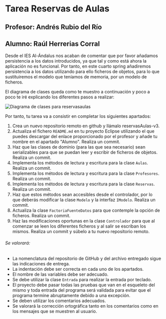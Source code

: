 # Tarea Reservas de Aulas
## Profesor: Andrés Rubio del Río
## Alumno: Raúl Herrerias Corral

Desde el IES Al-Ándalus nos acaban de comentar que por favor añadamos persistencia a los datos introducidos, ya que tal y como está ahora la aplicación no es funcional. Por tanto, en este cuarto spring añadiremos persistencia a los datos utilizando para ello ficheros de objetos, para lo que sustituiremos el modelo que teníamos de memoria, por un modelo de ficheros.

El diagrama de clases queda como te muestro a continuación y poco a poco te iré explicando los diferentes pasos a realizar:

![Diagrama de clases para reservasaulas](src/main/resources/reservasaulas.png)

Por tanto, tu tarea va a consistir en completar los siguientes apartados:

1. Crea un nuevo repositorio remoto en github y llámalo reservasAulas-v3.
2. Actualiza el fichero `README.md` en tu proyecto Eclipse utilizando el que puedes descargar del enlace proporcionado por el profesor y añade tu nombre en el apartado "Alumno". Realiza un commit.
3. Haz que las clases de dominio (para las que sea necesario) sean serializables para que se puedan leer y escribir de ficheros de objetos. Realiza un commit.
4. Implementa los métodos de lectura y escritura para la clase `Aulas`. Realiza un commit.
5. Implementa los métodos de lectura y escritura para la clase `Profesores`. Realiza un commit.
5. Implementa los métodos de lectura y escritura para la clase `Reservas`. Realiza un commit.
6. Haz que estos métodos sean accesibles desde el controlador, por lo que deberás modificar la clase `Modelo` y la interfaz `IModelo`. Realiza un commit.
7. Actualiza la clase `FactoriaFuenteDatos` para que contemple la opción de ficheros. Realiza un commit.
8. Haz las modificaciones oportunas en la clase `Controlador` para que al comenzar se leen los diferentes ficheros y al salir se escriban los mismos. Realiza un commit y súbelo a tu nuevo repositorio remoto.

###### Se valorará:
- La nomenclatura del repositorio de GitHub y del archivo entregado sigue las indicaciones de entrega.
- La indentación debe ser correcta en cada uno de los apartados.
- El nombre de las variables debe ser adecuado.
- Se debe utilizar la clase `Entrada` para realizar la entrada por teclado.
- El proyecto debe pasar todas las pruebas que van en el esqueleto del mismo y toda entrada del programa será validada para evitar que el programa termine abruptamente debido a una excepción.
- Se deben utilizar los comentarios adecuados.
- Se valorará la corrección ortográfica tanto en los comentarios como en los mensajes que se muestren al usuario.